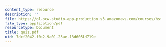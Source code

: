 ```yaml
---
content_type: resource
description: ''
file: https://ol-ocw-studio-app-production.s3.amazonaws.com/courses/hst-584j-magnetic-resonance-analytic-biochemical-and-imaging-techniques-spring-2006/7dcf2042f0a29a0123ae13d6051d719e_quiz.pdf
file_type: application/pdf
resourcetype: Document
title: quiz.pdf
uid: 7dcf2042-f0a2-9a01-23ae-13d6051d719e
---
```

